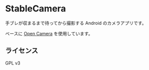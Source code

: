 # StableCamera

手ブレが収まるまで待ってから撮影する Android のカメラアプリです。

ベースに [Open Camera](http://opencamera.sourceforge.net/) を使用しています。


## ライセンス

GPL v3
